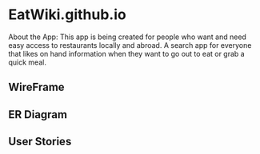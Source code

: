 # EatWiki.github.io

About the App: This app is being created for people who want and need easy access to restaurants locally and abroad. A search app for everyone that likes on hand information when they want to go out to eat or grab a quick meal. 

## WireFrame

## ER Diagram

## User Stories

